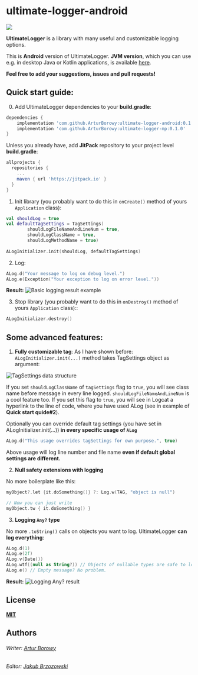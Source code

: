 # ultimate-logger-android
[![](https://jitpack.io/v/ArturBorowy/ultimate-logger-android.svg)](https://jitpack.io/#ArturBorowy/ultimate-logger-android)

**UltimateLogger** is a library with many useful and customizable logging options.

This is **Android** version of UltimateLogger. **JVM version**, which you can use e.g. in desktop Java or Kotlin applications, is available [here](https://github.com/ArturBorowy/ultimate-logger-jvm).

**Feel free to add your suggestions, issues and pull requests!**

## Quick start guide:

0. Add UltimateLogger dependencies to your **build.gradle**:
```groovy
dependencies {
    implementation 'com.github.ArturBorowy:ultimate-logger-android:0.1.0'
    implementation 'com.github.ArturBorowy:ultimate-logger-mp:0.1.0'
}
```

Unless you already have, add **JitPack** repository to your project level **build.gradle**:

```groovy
allprojects {
  repositories {
    ...
    maven { url 'https://jitpack.io' }
  }
}
```

1. Init library (you probably want to do this in `onCreate()` method of yours `Application` class):

```kotlin
val shouldLog = true
val defaultTagSettings = TagSettings(
        shouldLogFileNameAndLineNum = true,
        shouldLogClassName = true,
        shouldLogMethodName = true)
        
ALogInitializer.init(shouldLog, defaultTagSettings)
```

2. Log:
```kotlin
ALog.d("Your message to log on debug level.")
ALog.e(Exception("Your exception to log on error level."))
```
**Result:**
![Basic logging result example](https://i.imgur.com/bWgqjhf.png)

3. Stop library (you probably want to do this in `onDestroy()` method of yours `Application` class)::
```kotlin
ALogInitializer.destroy()
```

## Some advanced features:
1. **Fully customizable tag**:
As I have shown before: `ALogInitializer.init(...)` method takes TagSettings object as argument:

![TagSettings data structure](https://i.imgur.com/oARBKaw.png)

If you set `shouldLogClassName` of `tagSettings` flag to `true`, you will see class name before message in every line logged. `shouldLogFileNameAndLineNum` is a cool feature too. If you set this flag to `true`, you will see in Logcat a hyperlink to the line of code, where you have used ALog (see in example of **Quick start quide#2**).

Optionally you can override default tag settings (you have set in ALogInitializer.init(...)) **in every specific usage of `ALog`**

```kotlin
ALog.d("This usage overrides tagSettings for own purpose.", true)
```
Above usage will log line number and file name **even if default global settings are different.**

2. **Null safety extensions with logging**

No more boilerplate like this:
```kotlin
myObject?.let {it.doSomething()} ?: Log.w(TAG, "object is null")

// Now you can just write
myObject.tw { it.doSomething() }
```

3. **Logging `Any?` type**

No more `.toString()` calls on objects you want to log. UltimateLogger **can log everything**:

```kotlin
ALog.d(1)
ALog.e(2f)
ALog.v(Date())
ALog.wtf((null as String?)) // Objects of nullable types are safe to log!
ALog.e() // Empty message? No problem.
```
**Result:**
![Logging Any? result](https://i.imgur.com/xpnUtFX.png)

## License

**[MIT](LICENSE)**
  
## Authors
  
###### Writer: [Artur Borowy](https://github.com/ArturBorowy)
###### Editor: [Jakub Brzozowski](https://github.com/KubaB)
